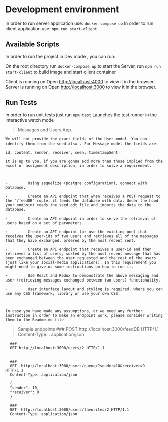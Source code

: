 # Development environment

In order to run server application use:
      `docker-compose up`
In order to run client application use:
      `npm run start-client`

## Available Scripts
In order to run the project in Dev mode , you can run:

On the root directory run `docker-compose up` to start the Server, run `npm run start-client` to build image and start client container

Client is running on 
Open [http://localhost:4000](http://localhost:4000) to view it in the browser.
Server is running on 
Open [http://localhost:3000](http://localhost:3000) to view it in the browser.

## Run Tests

In order to run unit tests just run `npm test`
Launches the test runner in the interactive watch mode


> Messages and Users App.

    We will not provide the exact fields of the User model. You can identify them from the seed.xlsx . For Message model the fields are:

    id, content, sender, receiver, seen, timestampSent

    It is up to you, if you are gonna add more than those implied from the excel or assignment description, in order to solve a requirement.

    

    ·         Using sequelize (postgre configuration), connect with Database.

    ·         Create an API endpoint that when receives a POST request to the “/feedDB” route, it feeds the database with data. Under the hood your endpoint reads the seed.odt file and imports the data to the database.

    ·         Create an API endpoint in order to serve the retrieval of users based on a set of parameters.

    ·         Create an API endpoint (or use the existing one) that receives the user-ids of two users and retrieves all of the messages that they have exchanged, ordered by the most recent sent.

    ·         Create an API endpoint that receives a user-id and then retrieves a list of users, sorted by the most recent message that has been exchanged between the user requested and the rest of the users (just like your social-media applications). In this requirement you might need to give us some instructions on how to run it.

    ·         Use React and Redux to demonstrate the above messaging and user (retrieving messages exchanged between two users) functionality.

    ·         User interface layout and styling is required, where you can use any CSS framework, library or use your own CSS.

    

    In case you have made any assumptions, or we need any further instruction in order to make an endpoint work, please consider writing them to the Readme.md file

> Sample endpoints
      ###
      POST http://localhost:3000/feedDB HTTP/1.1
      Content-Type: : application/json

      ###
      GET http://localhost:3000/users/2 HTTP/1.1


      ### 
      GET  http://localhost:3000/users/queue/?sender=10&receiver=9 HTTP/1.1
      Content-Type: application/json

      {
      "sender": 10,
      "receiver": 9
      }

      ###
      GET  http://localhost:3000/users/favorites/2 HTTP/1.1
      Content-Type: application/json
